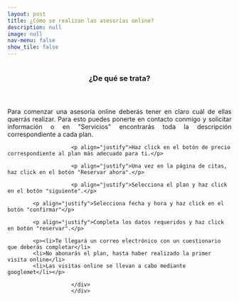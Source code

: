 ```yaml
---
layout: post
title: ¿Cómo se realizan las asesorías online?
description: null
image: null
nav-menu: false
show_tile: false
---
```


<section>
		             <a href="generic.html" class="image">
			               <img src="{% null %}" alt="" data-position="top center" />
	             	</a>
	             	<div class="content">
			                <div class="inner">
				                    <header class="major">
					                       <h3>¿De qué se trata?</h3>
			                    	</header>
                        <p align="justify">Para comenzar una asesoría online deberás tener en claro cuál de ellas querrás realizar. Para esto puedes ponerte en contacto conmigo y solicitar información o en "Servicios" encontrarás toda la descripción correspondiente a cada plan.</p>
 
                        <p align="justify">Haz click en el botón de precio correspondiente al plan más adecuado para ti.</p>
 
                        <p align="justify">Una vez en la página de citas, haz click en el botón "Reservar ahora".</p>

                        <p align="justify">Selecciona el plan y haz click en el botón "siguiente".</p>
						
			<p align="justify">Selecciona fecha y hora y haz click en el botón "confirmar"</p>
						
			<p align="justify">Completa los datos requeridos y haz click en botón "reservar".</p>
						
			<p><li>Te llegará un correo electrónico con un cuestionario que deberás completar</li>
			<li>No abonarás el plan, hasta haber realizado la primer visita online</li>
			<li>Las visitas online se llevan a cabo mediante googlemet</li></p>

			            </div>
	                  	</div>
</section>
